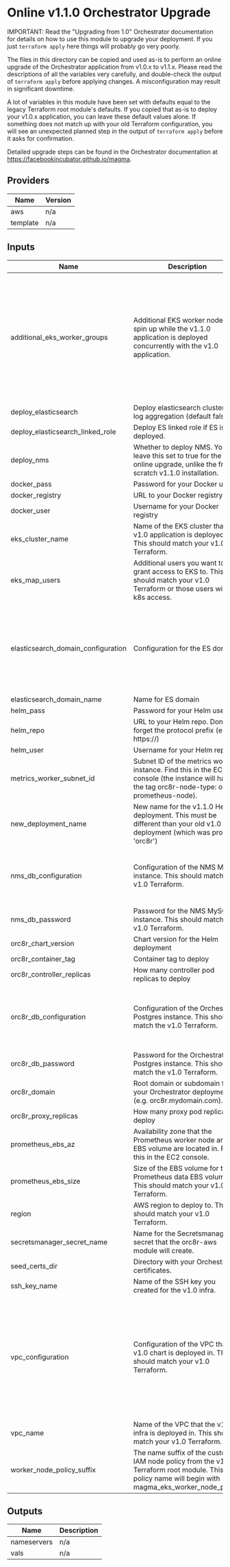 Online v1.1.0 Orchestrator Upgrade
===

IMPORTANT: Read the "Upgrading from 1.0" Orchestrator documentation for details
on how to use this module to upgrade your deployment. If you just
`terraform apply` here things will probably go very poorly.

The files in this directory can be copied and used as-is to perform an online
upgrade of the Orchestrator application from v1.0.x to v1.1.x. Please read the
descriptions of all the variables very carefully, and double-check the output
of `terraform apply` before applying changes. A misconfiguration may result in
significant downtime.

A lot of variables in this module have been set with defaults equal to the
legacy Terraform root module's defaults. If you copied that as-is to deploy
your v1.0.x application, you can leave these default values alone. If something
does not match up with your old Terraform configuration, you will see an
unexpected planned step in the output of `terraform apply` before it asks
for confirmation.

Detailed upgrade steps can be found in the Orchestrator documentation at
https://facebookincubator.github.io/magma.

## Providers

| Name | Version |
|------|---------|
| aws | n/a |
| template | n/a |

## Inputs

| Name | Description | Type | Default | Required |
|------|-------------|------|---------|:-----:|
| additional\_eks\_worker\_groups | Additional EKS worker nodes to spin up while the v1.1.0 application is deployed concurrently with the v1.0 application. | `any` | <pre>[<br>  {<br>    "asg_desired_capacity": 3,<br>    "asg_min_size": 3,<br>    "instance_type": "t3.large",<br>    "name": "wg-1",<br>    "tags": [<br>      {<br>        "key": "orc8r-node-type",<br>        "propagate_at_launch": true,<br>        "value": "orc8r-worker-node"<br>      }<br>    ]<br>  }<br>]</pre> | no |
| deploy\_elasticsearch | Deploy elasticsearch cluster for log aggregation (default false). | `bool` | `false` | no |
| deploy\_elasticsearch\_linked\_role | Deploy ES linked role if ES is deployed. | `bool` | `true` | no |
| deploy\_nms | Whether to deploy NMS. You can leave this set to true for the online upgrade, unlike the from-scratch v1.1.0 installation. | `bool` | `true` | no |
| docker\_pass | Password for your Docker user | `string` | n/a | yes |
| docker\_registry | URL to your Docker registry | `string` | n/a | yes |
| docker\_user | Username for your Docker registry | `string` | n/a | yes |
| eks\_cluster\_name | Name of the EKS cluster that the v1.0 application is deployed on. This should match your v1.0 Terraform. | `string` | n/a | yes |
| eks\_map\_users | Additional users you want to grant access to EKS to. This should match your v1.0 Terraform or those users will lose k8s access. | `any` | `[]` | no |
| elasticsearch\_domain\_configuration | Configuration for the ES domain | <pre>object({<br>    version         = string<br>    instance_type   = string<br>    instance_count  = number<br>    az_count        = number<br>    ebs_enabled     = bool<br>    ebs_volume_size = number<br>    ebs_volume_type = string<br>  })</pre> | <pre>{<br>  "az_count": 3,<br>  "ebs_enabled": true,<br>  "ebs_volume_size": 32,<br>  "ebs_volume_type": "gp2",<br>  "instance_count": 3,<br>  "instance_type": "t2.medium.elasticsearch",<br>  "version": "7.4"<br>}</pre> | no |
| elasticsearch\_domain\_name | Name for ES domain | `string` | `"orc8r-es-domain"` | no |
| helm\_pass | Password for your Helm user | `string` | n/a | yes |
| helm\_repo | URL to your Helm repo. Don't forget the protocol prefix (e.g. https://) | `string` | n/a | yes |
| helm\_user | Username for your Helm repo | `string` | n/a | yes |
| metrics\_worker\_subnet\_id | Subnet ID of the metrics worker instance. Find this in the EC2 console (the instance will have the tag orc8r-node-type: orc8r-prometheus-node). | `string` | n/a | yes |
| new\_deployment\_name | New name for the v1.1.0 Helm deployment. This must be different than your old v1.0 deployment (which was probably 'orc8r') | `string` | n/a | yes |
| nms\_db\_configuration | Configuration of the NMS MySQL instance. This should match the v1.0 Terraform. | <pre>object({<br>    identifier     = string<br>    storage_gb     = number<br>    engine_version = string<br>    instance_class = string<br>  })</pre> | <pre>{<br>  "engine_version": "5.7",<br>  "identifier": "nmsdb",<br>  "instance_class": "db.m4.large",<br>  "storage_gb": 16<br>}</pre> | no |
| nms\_db\_password | Password for the NMS MySQL instance. This should match the v1.0 Terraform. | `string` | n/a | yes |
| orc8r\_chart\_version | Chart version for the Helm deployment | `string` | `"1.4.21"` | no |
| orc8r\_container\_tag | Container tag to deploy | `string` | n/a | yes |
| orc8r\_controller\_replicas | How many controller pod replicas to deploy | `number` | `2` | no |
| orc8r\_db\_configuration | Configuration of the Orchestrator Postgres instance. This should match the v1.0 Terraform. | <pre>object({<br>    identifier     = string<br>    storage_gb     = number<br>    engine_version = string<br>    instance_class = string<br>  })</pre> | <pre>{<br>  "engine_version": "9.6.11",<br>  "identifier": "orc8rdb",<br>  "instance_class": "db.m4.large",<br>  "storage_gb": 32<br>}</pre> | no |
| orc8r\_db\_password | Password for the Orchestrator Postgres instance. This should match the v1.0 Terraform. | `string` | n/a | yes |
| orc8r\_domain | Root domain or subdomain for your Orchestrator deployment (e.g. orc8r.mydomain.com). | `string` | n/a | yes |
| orc8r\_proxy\_replicas | How many proxy pod replicas to deploy | `number` | `2` | no |
| prometheus\_ebs\_az | Availability zone that the Prometheus worker node and EBS volume are located in. Find this in the EC2 console. | `string` | n/a | yes |
| prometheus\_ebs\_size | Size of the EBS volume for the Prometheus data EBS volume. This should match your v1.0 Terraform. | `number` | `64` | no |
| region | AWS region to deploy to. This should match your v1.0 Terraform. | `string` | n/a | yes |
| secretsmanager\_secret\_name | Name for the Secretsmanager secret that the orc8r-aws module will create. | `string` | n/a | yes |
| seed\_certs\_dir | Directory with your Orchestrator certificates. | `string` | n/a | yes |
| ssh\_key\_name | Name of the SSH key you created for the v1.0 infra. | `string` | n/a | yes |
| vpc\_configuration | Configuration of the VPC that the v1.0 chart is deployed in. This should match your v1.0 Terraform. | <pre>object({<br>    cidr            = string<br>    public_subnets  = list(string)<br>    private_subnets = list(string)<br>    db_subnets      = list(string)<br>  })</pre> | <pre>{<br>  "cidr": "10.10.0.0/16",<br>  "db_subnets": [<br>    "10.10.11.0/24",<br>    "10.10.12.0/24",<br>    "10.10.13.0/24"<br>  ],<br>  "private_subnets": [],<br>  "public_subnets": [<br>    "10.10.1.0/24",<br>    "10.10.2.0/24",<br>    "10.10.3.0/24"<br>  ]<br>}</pre> | no |
| vpc\_name | Name of the VPC that the v1.0 infra is deployed in. This should match your v1.0 Terraform. | `string` | n/a | yes |
| worker\_node\_policy\_suffix | The name suffix of the custom IAM node policy from the v1.0 Terraform root module. This policy name will begin with magma\_eks\_worker\_node\_policy. | `string` | n/a | yes |

## Outputs

| Name | Description |
|------|-------------|
| nameservers | n/a |
| vals | n/a |